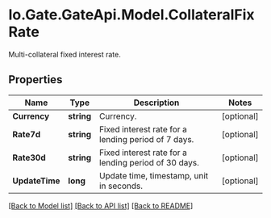
# Io.Gate.GateApi.Model.CollateralFixRate

Multi-collateral fixed interest rate.

## Properties

Name | Type | Description | Notes
------------ | ------------- | ------------- | -------------
**Currency** | **string** | Currency. | [optional] 
**Rate7d** | **string** | Fixed interest rate for a lending period of 7 days. | [optional] 
**Rate30d** | **string** | Fixed interest rate for a lending period of 30 days. | [optional] 
**UpdateTime** | **long** | Update time, timestamp, unit in seconds. | [optional] 

[[Back to Model list]](../README.md#documentation-for-models)
[[Back to API list]](../README.md#documentation-for-api-endpoints)
[[Back to README]](../README.md)
